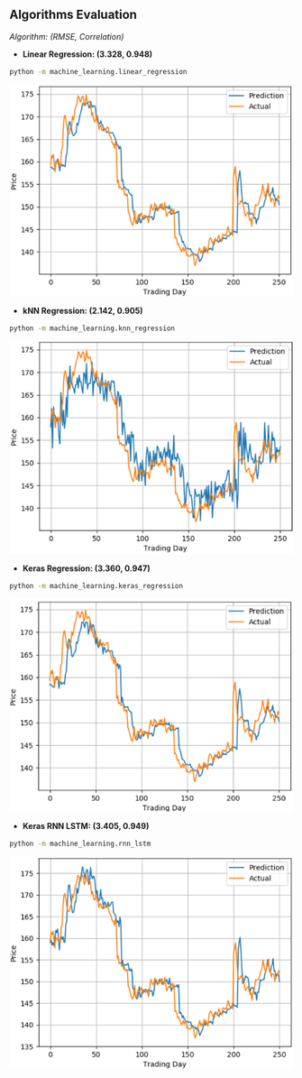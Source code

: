 ## Algorithms Evaluation
*Algorithm: (RMSE, Correlation)*

* <strong> Linear Regression: (3.328, 0.948)</strong>
```sh
python -m machine_learning.linear_regression
```
![Linear Regression](https://github.com/ahmedhamdi96/ML4T/blob/master/results/lin_reg.png)

* <strong> kNN Regression: (2.142, 0.905)</strong>
```sh
python -m machine_learning.knn_regression
```
![kNN Regression](https://github.com/ahmedhamdi96/ML4T/blob/master/results/knn.png)

* <strong> Keras Regression: (3.360, 0.947)</strong>
```sh
python -m machine_learning.keras_regression
```
![Keras Regression](https://github.com/ahmedhamdi96/ML4T/blob/master/results/keras_reg.png)

* <strong> Keras RNN LSTM: (3.405, 0.949)</strong>
```sh
python -m machine_learning.rnn_lstm
```
![Keras RNN LSTM](https://github.com/ahmedhamdi96/ML4T/blob/master/results/lstm.png)